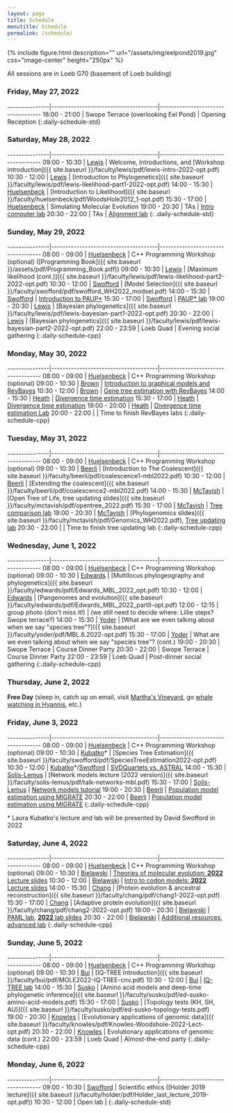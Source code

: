 ```yaml
---
layout: page
title: Schedule
menutitle: Schedule
permalink: /schedule/
---
```

{% include figure.html description="" url="/assets/img/eelpond2019.jpg" css="image-center" height="250px" %}

All sessions are in Loeb G70 (basement of Loeb building)

### Friday, May 27, 2022

---------------|--------------------------------------|-----------------------------------
 18:00 - 21:00 | Swope Terrace (overlooking Eel Pond) | Opening Reception
{:.daily-schedule-std}

### Saturday, May 28, 2022

---------------|--------------------------------------|-----------------------------------
 09:00 - 10:30 | [Lewis](/faculty-lewis/)             | Welcome, Introductions, and [Workshop introduction]({{ site.baseurl }}/faculty/lewis/pdf/lewis-intro-2022-opt.pdf)
 10:30 - 12:00 | [Lewis](/faculty-lewis/)             | [Introduction to Phylogenetics]({{ site.baseurl }}/faculty/lewis/pdf/lewis-likelihood-part1-2022-opt.pdf)
 14:00 - 15:30 | [Huelsenbeck](/faculty-huelsenbeck/) | [Introduction to Likelihood]({{ site.baseurl }}/faculty/huelsenbeck/pdf/WoodsHole2012_1-opt.pdf)
 15:30 - 17:00 | [Huelsenbeck](/faculty-huelsenbeck/) | Simulating Molecular Evolution
 19:00 - 20:30 | TAs                                  | [Intro computer lab](/labs/intro/)
 20:30 - 22:00 | TAs                                  | [Alignment lab](/labs/alignment/)
{: .daily-schedule-std}

### Sunday, May 29, 2022

---------------|--------------------------------------|-----------------------------------
 08:00 - 09:00 | [Huelsenbeck](/faculty-huelsenbeck/) | C++ Programming Workshop (optional) ([Programming Book]({{ site.baseurl }}/assets/pdf/Programming_Book.pdf))
 09:00 - 10:30 | [Lewis](/faculty-lewis/)             | [Maximum likelihood (cont.)]({{ site.baseurl }}/faculty/lewis/pdf/lewis-likelihood-part2-2022-opt.pdf)
 10:30 - 12:00 | [Swofford](/faculty-swofford/)       | [Model Selection]({{ site.baseurl }}/faculty/swofford/pdf/swofford_WH2022_modsel.pdf)
 14:00 - 15:30 | [Swofford](/faculty-swofford/)       | [Introduction to PAUP*](http://paup.phylosolutions.com/)
 15:30 - 17:00 | [Swofford](/faculty-swofford/)       | [PAUP* lab](/faculty/swofford/pdf/modsel-sim-tutorial.html)
 19:00 - 20:30 | [Lewis](/faculty-lewis/)             | [Bayesian phylogenetics]({{ site.baseurl }}/faculty/lewis/pdf/lewis-bayesian-part1-2022-opt.pdf)
 20:30 - 22:00 | [Lewis](/faculty-lewis/)             | [Bayesian phylogenetics]({{ site.baseurl }}/faculty/lewis/pdf/lewis-bayesian-part2-2022-opt.pdf)
 22:00 - 23:59 | Loeb Quad                            | Evening social gathering
{:.daily-schedule-cpp}
 
### Monday, May 30, 2022

---------------|--------------------------------------|-----------------------------------
 08:00 - 09:00 | [Huelsenbeck](/faculty-huelsenbeck)  | C++ Programming Workshop (optional)
 09:00 - 10:30 | [Brown](/faculty-brown/)             | [Introduction to graphical models and RevBayes](/faculty/brown/pdf/Brown_GraphicalModels_RevBayes.pdf)
 10:30 - 12:00 | [Brown](/faculty-brown/)             | [Gene tree estimation with RevBayes](https://revbayes.github.io/tutorials/ctmc/)
 14:00 - 15:30 | [Heath](/faculty-heath/)             | [Divergence time estimation](https://figshare.com/articles/Bayesian_Divergence-Time_Estimation_Lecture/6849005)
 15:30 - 17:00 | [Heath](/faculty-heath/)             | [Divergence time estimation](https://figshare.com/articles/Bayesian_Divergence-Time_Estimation_Lecture/6849005)
 19:00 - 20:00 | [Heath](/faculty-heath/)             | [Divergence time estimation Lab](https://revbayes.github.io/tutorials/fbd_simple)
 20:00 - 22:00 |                                      | Time to finish RevBayes labs
{:.daily-schedule-cpp}

### Tuesday, May 31, 2022

---------------|--------------------------------------|-----------------------------------
 08:00 - 09:00 | [Huelsenbeck](/faculty-huelsenbeck/) | C++ Programming Workshop (optional)
 09:00 - 10:30 | [Beerli](/faculty-beerli/)           | [Introduction to The Coalescent]({{ site.baseurl }}/faculty/beerli/pdf/coalescence1-mbl2022.pdf)
 10:30 - 12:00 | [Beerli](/faculty-beerli/)           | [Extending the coalescent]({{ site.baseurl }}/faculty/beerli/pdf/coalescence2-mbl2022.pdf) 
 14:00 - 15:30 | [McTavish](/faculty-mctavish/)       | [Open Tree of Life, tree updating slides]({{ site.baseurl }}/faculty/mctavish/pdf/opentree_2022.pdf)
 15:30 - 17:00 | [McTavish](/faculty-mctavish/)       | [Tree comparison lab](https://github.com/snacktavish/Mole2022/blob/master/TreeComparison.md) 
 19:00 - 20:30 | [McTavish](/faculty-mctavish/)       | [Phylogenomics slides]({{ site.baseurl }}/faculty/mctavish/pdf/Genomics_WH2022.pdf), [Tree updating lab](https://github.com/snacktavish/Mole2022/blob/master/TreeUpdating.md)
 20:30 - 22:00 |                                      | Time to finish tree updating lab
{:.daily-schedule-cpp}

### Wednesday, June 1, 2022

---------------|--------------------------------------|-----------------------------------
 08:00 - 09:00 | [Huelsenbeck](/faculty-huelsenbeck/) | C++ Programming Workshop (optional)
 09:00 - 10:30 | [Edwards](/faculty-edwards/)         | [Multilocus phylogeography and phylogenetics]({{ site.baseurl }}/faculty/edwards/pdf/Edwards_MBL_2022_opt.pdf)
 10:30 - 12:00 | [Edwards](/faculty-edwards/)         | [Pangenomes and evolution]({{ site.baseurl }}/faculty/edwards/pdf/Edwards_MBL_2022_partII-opt.pdf)
 12:00 - 12:15 | group photo (don't miss it!)         | (we still need to decide where: Lillie steps? Swope terrace?)
 14:00 - 15:30 | [Yoder](/faculty-yoder/)             | [What are we even talking about when we say "species tree"?]({{ site.baseurl }}/faculty/yoder/pdf/MBL.6.2022-opt.pdf)
 15:30 - 17:00 | [Yoder](/faculty-yoder/)             | What are we even talking about when we say "species tree"? (cont.)
 19:00 - 20:30 | Swope Terrace                        | Course Dinner Party
 20:30 - 22:00 | Swope Terrace                        | Course Dinner Party
 22:00 - 23:59 | Loeb Quad                            | Post-dinner social gathering
{:.daily-schedule-cpp}

### Thursday, June 2, 2022

**Free Day** (sleep in, catch up on email, visit [Martha's Vineyard](https://mvol.com), go [whale watching in Hyannis](https://www.whales.net), etc.)

### Friday, June 3, 2022

---------------|--------------------------------------|-----------------------------------
 08:00 - 09:00 | [Huelsenbeck](/faculty-huelsenbeck/) | C++ Programming Workshop (optional)
 09:00 - 10:30 | [Kubatko](/faculty-kubatko/)*         | [Species Tree Estimation]({{ site.baseurl }}/faculty/swofford/pdf/SpeciesTreeEstimation2022-opt.pdf)
 10:30 - 12:00 | [Kubatko](/faculty-kubatko/)*/[Swofford](/faculty-swofford/) | [SVDQuartets vs. ASTRAL](https://www.asc.ohio-state.edu/kubatko.2/SpeciesTreesLab1_2019.pdf)
 14:00 - 15:30 | [Solís-Lemus](/faculty-solis-lemus/) | [Network models lecture (2022 version)]({{ site.baseurl }}/faculty/solis-lemus/pdf/talk-networks-mbl.pdf)
 15:30 - 17:00 | [Solís-Lemus](/faculty-solis-lemus/) | [Network models tutorial](https://github.com/crsl4/PhyloNetworks.jl/wiki)
 19:00 - 20:30 | [Beerli](/faculty-beerli/)           | [Population model estimation using MIGRATE](http://peterbeerli.com/workshops/mbl/2018/tutorial/)
 20:30 - 22:00 | [Beerli](/faculty-beerli/)           | [Population model estimation using MIGRATE](http://peterbeerli.com/workshops/mbl/2018/tutorial/)
{:.daily-schedule-cpp}

\* Laura Kubatko's lecture and lab will be presented by David Swofford in 2022

### Saturday, June 4, 2022

---------------|--------------------------------------|-----------------------------------
 08:00 - 09:00 | [Huelsenbeck](/faculty-huelsenbeck/) | C++ Programming Workshop (optional)
 09:00 - 10:30 | [Bielawski](/faculty-bielawski/)     | [Theories of molecular evolution: **2022** Lecture slides](http://awarnach.mathstat.dal.ca/~joeb/PAML_lab/slides/Bielawski_lecture_PART_1.pdf)
 10:30 - 12:00 | [Bielawski](/faculty-bielawski/)     | [Intro to codon models: **2022** Lecture slides](http://awarnach.mathstat.dal.ca/~joeb/PAML_lab/slides/Bielawski_lecture_PART_2.pdf)
 14:00 - 15:30 | [Chang](/faculty-chang/)             | [Protein evolution & ancestral reconstruction]({{ site.baseurl }}/faculty/chang/pdf/chang1-2022-opt.pdf)
 15:30 - 17:00 | [Chang](/faculty-chang/)             | [Adaptive protein evolution]({{ site.baseurl }}/faculty/chang/pdf/chang2-2022-opt.pdf)
 19:00 - 20:30 | [Bielawski](/faculty-bielawski/)     | [PAML lab](http://awarnach.mathstat.dal.ca/~joeb/PAML_lab/lab.html), [**2022** lab slides](http://awarnach.mathstat.dal.ca/~joeb/PAML_lab/resources/pamlDEMO_MOLE2022_v2.pdf)
 20:30 - 22:00 | [Bielawski](/faculty-bielawski/)     | [Additional resources](http://awarnach.mathstat.dal.ca/~joeb/PAML_lab/Resources.html), [advanced lab](https://bitbucket.org/EvoWorks/protocol-inference-of-episodic-selection/downloads)
{:.daily-schedule-cpp}

### Sunday, June 5, 2022

---------------|--------------------------------------|-----------------------------------
 08:00 - 09:00 | [Huelsenbeck](/faculty-huelsenbeck/) | C++ Programming Workshop (optional)
 09:00 - 10:30 | [Bui](/faculty-bui/)                 | [IQ-TREE Introduction]({{ site.baseurl }}/faculty/bui/pdf/MOLE2022-IQ-TREE-cnv.pdf)
 10:30 - 12:00 | [Bui](/faculty-bui/)                 | [IQ-TREE lab](http://www.iqtree.org/workshop/molevol2022) 
 14:00 - 15:30 | [Susko](/faculty-susko/)             | [Amino acid models and deep-time phylogenetic inference]({{ site.baseurl }}/faculty/susko/pdf/ed-susko-amino-acid-models.pdf) 
 15:30 - 17:00 | [Susko](/faculty-susko/)             | [Topology tests (KH, SH, AU)]({{ site.baseurl }}/faculty/susko/pdf/ed-susko-topology-tests.pdf)
 19:00 - 20:30 | [Knowles](/faculty-knowles/)         | [Evolutionary applications of genomic data]({{ site.baseurl }}/faculty/knowles/pdf/Knowles-Woodshole-2022-Lect-opt.pdf)
 20:30 - 22:00 | [Knowles](/faculty-knowles/)         | Evolutionary applications of genomic data (cont.)
 22:00 - 23:59 | Loeb Quad                            | Almost-the-end party
{:.daily-schedule-cpp}

### Monday, June 6, 2022

---------------|--------------------------------------|-----------------------------------
 09:00 - 10:30 | [Swofford](/faculty-swofford/)       | Scientific ethics ([Holder 2019 lecture]({{ site.baseurl }}/faculty/holder/pdf/Holder_last_lecture_2019-opt.pdf))
 10:30 - 12:00 | Open lab                             |
{:.daily-schedule-std}
     

     
